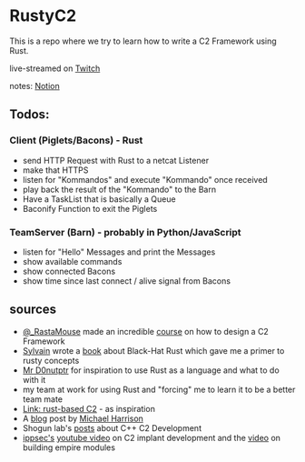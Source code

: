 # RustyC2

This is a repo where we try to learn how to write a C2 Framework using Rust.

live-streamed on [Twitch](https://twitch.tv/maikroservice)

notes: [Notion](https://maikroservice.notion.site/RustyC2-Write-y-our-own-C2-Framework-in-Rust-64a312444029476baeccd786bdd375fd)

## Todos:

### Client (Piglets/Bacons) - Rust

- send HTTP Request with Rust to a netcat Listener
- make that HTTPS
- listen for "Kommandos" and execute "Kommando" once received
- play back the result of the "Kommando" to the Barn
- Have a TaskList that is basically a Queue
- Baconify Function to exit the Piglets

### TeamServer (Barn) - probably in Python/JavaScript

- listen for "Hello" Messages and print the Messages
- show available commands
- show connected Bacons
- show time since last connect / alive signal from Bacons

## sources

- [@\_RastaMouse](https://twitter.com/_rastamouse) made an incredible [course](https://courses.zeropointsecurity.co.uk/courses/c2-development-in-csharp) on how to design a C2 Framework
- [Sylvain](https://twitter.com/SylvainKerkour) wrote a [book](https://academy.kerkour.com/black-hat-rust) about Black-Hat Rust which gave me a primer to rusty concepts
- [Mr D0nutptr](https://twitter.com/d0nutptr) for inspiration to use Rust as a language and what to do with it
- my team at work for using Rust and "forcing" me to learn it to be a better team mate
- [Link: rust-based C2](https://github.com/postrequest/link) - as inspiration
- A [blog](https://harrison-technology.net/learning-rust-by-creating-a-basic-c2/) post by [Michael Harrison](https://harrison-technology.net/)
- Shogun lab's [posts](https://shogunlab.gitbook.io/building-c2-implants-in-cpp-a-primer/) about C++ C2 Development
- [ippsec's](https://ippsec.rocks) [youtube video](https://www.youtube.com/watch?v=FiT7-zxQGbo) on C2 implant development and the [video](https://www.youtube.com/watch?v=6l4ZIKwzW8U) on building empire modules
